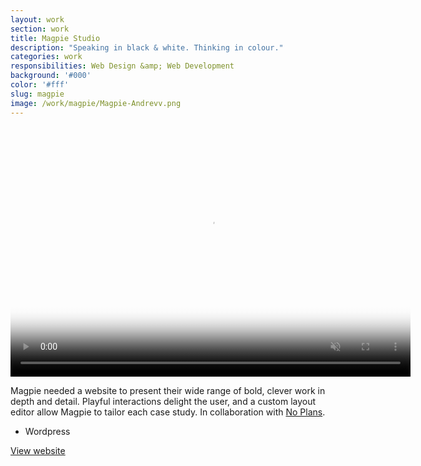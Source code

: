 ```yaml
---
layout: work
section: work
title: Magpie Studio
description: "Speaking in black & white. Thinking in colour."
categories: work
responsibilities: Web Design &amp; Web Development
background: '#000'
color: '#fff'
slug: magpie
image: /work/magpie/Magpie-Andrevv.png
---
```


<div>
  <video muted playsinline id="magpie" class="browser_img" title="Magpie Studio"
    preload="auto" width="640" height="400" poster="{{ site.root }}{{ page.image }}" data-setup="{}">
    <source src="{{ site.root }}/work/magpie/Magpie-Andrevv.mp4" type='video/mp4'>
  </video>
</div>

Magpie needed a website to present their wide range of bold, clever work in depth and detail. Playful interactions delight the user, and a custom layout editor allow Magpie to tailor each case study. In collaboration with <a href="https://no-plans.com/">No Plans</a>.

<ul class="tags">
  <li>Wordpress</li>
</ul>

<a href="http://magpie-studio.com/" class="button" rel="external">View website</a>

